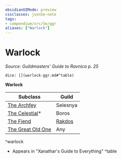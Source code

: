 ```yaml
---
obsidianUIMode: preview
cssclasses: json5e-note
tags:
- compendium/src/5e/ggr
aliases: ["Warlock"]
---
```

# Warlock
*Source: Guildmasters' Guide to Ravnica p. 25* 

`dice: [](warlock-ggr.md#^table)`

**Warlock**

| Subclass | Guild |
|----------|-------|
| [The Archfey](/compendium/classes/warlock-the-archfey.md) | Selesnya |
| [The Celestial](/compendium/classes/warlock-the-celestial-xge.md)* | Boros |
| [The Fiend](/compendium/classes/warlock-the-fiend.md) | [Rakdos](/compendium/bestiary/npc/rakdos-ggr.md) |
| [The Great Old One](/compendium/classes/warlock-the-great-old-one.md) | Any |
^warlock

* Appears in "Xanathar's Guide to Everything"
^table